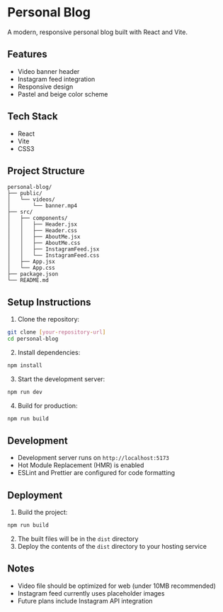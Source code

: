 # Personal Blog

A modern, responsive personal blog built with React and Vite.

## Features
- Video banner header
- Instagram feed integration
- Responsive design
- Pastel and beige color scheme

## Tech Stack
- React
- Vite
- CSS3

## Project Structure
```
personal-blog/
├── public/
│   └── videos/
│       └── banner.mp4
├── src/
│   ├── components/
│   │   ├── Header.jsx
│   │   ├── Header.css
│   │   ├── AboutMe.jsx
│   │   ├── AboutMe.css
│   │   ├── InstagramFeed.jsx
│   │   └── InstagramFeed.css
│   ├── App.jsx
│   └── App.css
├── package.json
└── README.md
```

## Setup Instructions

1. Clone the repository:
```bash
git clone [your-repository-url]
cd personal-blog
```

2. Install dependencies:
```bash
npm install
```

3. Start the development server:
```bash
npm run dev
```

4. Build for production:
```bash
npm run build
```

## Development
- Development server runs on `http://localhost:5173`
- Hot Module Replacement (HMR) is enabled
- ESLint and Prettier are configured for code formatting

## Deployment
1. Build the project:
```bash
npm run build
```

2. The built files will be in the `dist` directory
3. Deploy the contents of the `dist` directory to your hosting service

## Notes
- Video file should be optimized for web (under 10MB recommended)
- Instagram feed currently uses placeholder images
- Future plans include Instagram API integration
